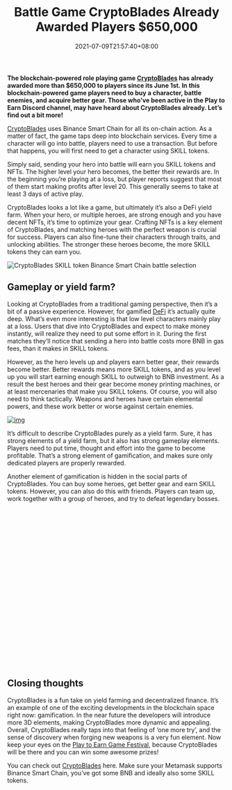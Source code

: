﻿---
title: "Battle Game CryptoBlades Already Awarded Players $650,000"
date: 2021-07-09T21:57:40+08:00
lastmod: 2021-07-09T16:45:40+08:00
draft: false
authors: ["Sarah"]
description: "The blockchain-powered role playing game CryptoBlades has already awarded more than $650,000 to players since its June 1st. In this blockchain-powered game players need to buy a character, battle enemies, and acquire better gear. Those who¡¯ve been active in the Play to Earn Discord channel, may have heard about CryptoBlades already. Let¡¯s find out a bit more!"
featuredImage: "battle-game-cryptoblades-already-awarded-players-650000.png"
tags: ["Strategy Games","Play to Earn"]
categories: ["news"]
news: ["Strategy Games"]
weight: 
lightgallery: true
pinned: false
recommend: false
recommend1: false
---

**The blockchain-powered role playing game [CryptoBlades](https://www.cryptoblades.io/?utm_source=Batow&utm_medium=Cpc&utm_campaign=pte) has already awarded more than $650,000 to players since its June 1st. In this blockchain-powered game players need to buy a character, battle enemies, and acquire better gear. Those who’ve been active in the Play to Earn Discord channel, may have heard about CryptoBlades already. Let’s find out a bit more!**

[CryptoBlades](https://www.cryptoblades.io/?utm_source=Batow&utm_medium=Cpc&utm_campaign=pte) uses Binance Smart Chain for all its on-chain action. As a matter of fact, the game taps deep into blockchain services. Every time a character will go into battle, players need to use a transaction. But before that happens, you will first need to get a character using SKILL tokens.

Simply said, sending your hero into battle will earn you SKILL tokens and NFTs. The higher level your hero becomes, the better their rewards are. In the beginning you’re playing at a loss, but player reports suggest that most of them start making profits after level 20. This generally seems to take at least 3 days of active play.

CryptoBlades looks a lot like a game, but ultimately it’s also a DeFi yield farm. When your hero, or multiple heroes, are strong enough and you have decent NFTs, it’s time to optimize your gear. Crafting NFTs is a key element of CryptoBlades, and matching heroes with the perfect weapon is crucial for success. Players can also fine-tune their characters through traits, and unlocking abilities. The stronger these heroes become, the more SKILL tokens they can earn you.

![CryptoBlades SKILL token Binance Smart Chain battle selection](http://www.playtoearn.online/wp-content/uploads/2021/07/CryptoBlades-SKILL-token-Binance-Smart-Chain-battle-selection-1024x427.png)

## Gameplay or yield farm?

Looking at CryptoBlades from a traditional gaming perspective, then it’s a bit of a passive experience. However, for gamified [DeFi](https://www.playtoearn.online/category/defi/) it’s actually quite deep. What’s even more interesting is that low level characters mainly play at a loss. Users that dive into CryptoBlades and expect to make money instantly, will realize they need to put some effort in it. During the first matches they’ll notice that sending a hero into battle costs more BNB in gas fees, than it makes in SKILL tokens.

However, as the hero levels up and players earn better gear, their rewards become better. Better rewards means more SKILL tokens, and as you level up you will start earning enough SKILL to outweigh to BNB investment. As a result the best heroes and their gear become money printing machines, or at least mercenaries that make you SKILL tokens. Of course, you will also need to think tactically. Weapons and heroes have certain elemental powers, and these work better or worse against certain enemies.

[![img](https://cdn.discordapp.com/attachments/852191307626709042/862709006161674261/Earn_100s_in_your_First_Month_Sign_up_today_for_5_FREE_SKILL_Tokens.png)](https://www.cryptoblades.io/?utm_source=Batow&utm_medium=Cpc&utm_campaign=pte)

It’s difficult to describe CryptoBlades purely as a yield farm. Sure, it has strong elements of a yield farm, but it also has strong gameplay elements. Players need to put time, thought and effort into the game to become profitable. That’s a strong element of gamification, and makes sure only dedicated players are properly rewarded.

Another element of gamification is hidden in the social parts of CryptoBlades. You can buy some heroes, get better gear and earn SKILL tokens. However, you can also do this with friends. Players can team up, work together with a group of heroes, and try to defeat legendary bosses.

<iframe title="CryptoBlades Teaser Trailer" width="640" height="360" frameborder="0" allow="accelerometer; autoplay; clipboard-write; encrypted-media; gyroscope; picture-in-picture" allowfullscreen="" data-src="https://www.youtube.com/embed/ejLvMxyqMQ4?feature=oembed" class=" lazyloaded" src="data:image/gif;base64,R0lGODlhAQABAAAAACH5BAEKAAEALAAAAAABAAEAAAICTAEAOw==" style="box-sizing: inherit; max-width: 100%; opacity: 1; transition: opacity 400ms ease 0ms;"></iframe>

## Closing thoughts

CryptoBlades is a fun take on yield farming and decentralized finance. It’s an example of one of the exciting developments in the blockchain space right now: gamification. In the near future the developers will introduce more 3D elements, making CryptoBlades more dynamic and appealing. Overall, CryptoBlades really taps into that feeling of ‘one more try’, and the sense of discovery when forging new weapons is a very fun element. Now keep your eyes on the [Play to Earn Game Festival](https://www.playtoearn.online/festival3/), because CryptoBlades will be there and you can win some awesome prizes!

You can check out [CryptoBlades](https://www.cryptoblades.io/?utm_source=Batow&utm_medium=Cpc&utm_campaign=pte) here. Make sure your Metamask supports Binance Smart Chain, you’ve got some BNB and ideally also some SKILL tokens.